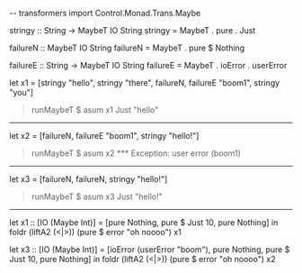 -- transformers
import Control.Monad.Trans.Maybe


stringy :: String ->  MaybeT IO String
stringy =  MaybeT . pure .  Just

failureN :: MaybeT IO String
failureN = MaybeT . pure $  Nothing

failureE :: String -> MaybeT IO String
failureE = MaybeT . ioError . userError


let x1 = [stringy "hello", stringy "there", failureN, failureE "boom1", stringy "you"]
> runMaybeT $ asum x1
> Just "hello"

---

let x2 = [failureN, failureE "boom1", stringy "hello!"]
> runMaybeT $ asum x2
> *** Exception: user error (boom1)

----

let x3 = [failureN, failureN, stringy "hello!"]
> runMaybeT $ asum x3
> Just "hello!"

------


let x1 :: [IO (Maybe Int)] = [pure Nothing, pure $ Just 10, pure Nothing] in
foldr (liftA2 (<|>)) (pure $ error "oh noooo") x1

let x3 :: [IO (Maybe Int)] = [ioError (userError "boom"), pure Nothing, pure $ Just 10, pure Nothing] in
foldr (liftA2 (<|>)) (pure $ error "oh noooo") x2